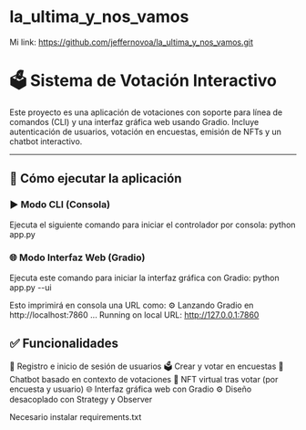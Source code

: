 # la_ultima_y_nos_vamos
Mi link: https://github.com/jeffernovoa/la_ultima_y_nos_vamos.git

# 🗳️ Sistema de Votación Interactivo

Este proyecto es una aplicación de votaciones con soporte para línea de comandos (CLI) y una interfaz gráfica web usando Gradio. Incluye autenticación de usuarios, votación en encuestas, emisión de NFTs y un chatbot interactivo.

---

## 🚀 Cómo ejecutar la aplicación

### ▶️ Modo CLI (Consola)

Ejecuta el siguiente comando para iniciar el controlador por consola:
python app.py

### 🌐 Modo Interfaz Web (Gradio)

Ejecuta este comando para iniciar la interfaz gráfica con Gradio:
python app.py --ui

Esto imprimirá en consola una URL como:
⚙️  Lanzando Gradio en http://localhost:7860 ...
Running on local URL:  http://127.0.0.1:7860

## ✅ Funcionalidades

🧑 Registro e inicio de sesión de usuarios
🗳️ Crear y votar en encuestas
🤖 Chatbot basado en contexto de votaciones
🎨 NFT virtual tras votar (por encuesta y usuario)
🌐 Interfaz gráfica web con Gradio
⚙️ Diseño desacoplado con Strategy y Observer

Necesario instalar requirements.txt

